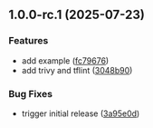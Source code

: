 ## 1.0.0-rc.1 (2025-07-23)


### Features

* add example ([fc79676](https://github.com/fingerprintjs/terraform-fastly-vcl-fingerprint-proxy-integration/commit/fc7967654aa3a7b152aec5c3cd7e7d865ea90728))
* add trivy and tflint ([3048b90](https://github.com/fingerprintjs/terraform-fastly-vcl-fingerprint-proxy-integration/commit/3048b90e918dfb541cc7ef0ca08f3c1beacb2874))


### Bug Fixes

* trigger initial release ([3a95e0d](https://github.com/fingerprintjs/terraform-fastly-vcl-fingerprint-proxy-integration/commit/3a95e0d1c73c1b5b7d12328a56f9de32d5849edd))
